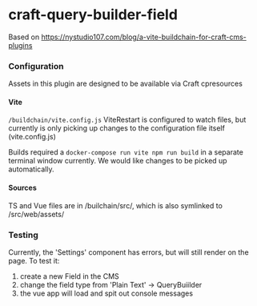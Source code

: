 # craft-query-builder-field

Based on https://nystudio107.com/blog/a-vite-buildchain-for-craft-cms-plugins

### Configuration
Assets in this plugin are designed to be available via Craft cpresources
#### Vite
`/buildchain/vite.config.js`
ViteRestart is configured to watch files, but currently is only picking up changes to the configuration file itself (vite.config.js)

Builds required a `docker-compose run vite npm run build` in a separate terminal window currently. We would like changes to be picked up automatically.
#### Sources
TS and Vue files are in /builchain/src/, which is also symlinked to /src/web/assets/


### Testing
Currently, the 'Settings' component has errors, but will still render on the page. To test it:
1. create a new Field in the CMS
2. change the field type from 'Plain Text' -> QueryBuiilder
3. the vue app will load and spit out console messages
